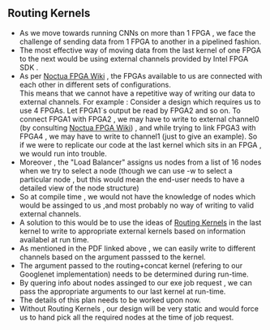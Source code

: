 ## Routing Kernels 
- As we move towards running CNNs on more than 1 FPGA , we face the challenge of sending data from 1 FPGA to another in a pipelined fashion.
- The most effective way of moving data from the last kernel of one FPGA to the next would be using  external channels provided  by  Intel FPGA SDK .
- As per [Noctua FPGA  Wiki](https://wikis.uni-paderborn.de/pc2doc/Noctua-FPGA) , the FPGAs available to us are connected with each other in different sets of configurations.  
This means that we cannot have a repetitive way of writing our data to external channels.
For example : 
    Consider a design which requires us to use 4 FPGAs. Let FPGA1\`s output be read by FPGA2 and so on. 
To connect FPGA1 with FPGA2 , we may have to write to external channel0 (by consulting [Noctua FPGA  Wiki](https://wikis.uni-paderborn.de/pc2doc/Noctua-FPGA)) , and while trying to link FPGA3 with FPGA4 , we may have to write to channel1 (just to give an example).
So if we were to replicate our code at the last kernel which sits in an FPGA , we would run into trouble.
- Moreover , the "Load Balancer" assigns us nodes from a list of 16 nodes when we try to select a node (though we can use -w to select a particular node , but this would mean the end-user needs to have a detailed view of the node structure)
- So at compile time , we would not have the knowledge of nodes which would be assinged to us ,and most probably no way of  writing to valid external channels.
- A solution to this would be to use  the ideas of [Routing Kernels](https://git.uni-paderborn.de/cs-hit/pg-custonn2-2018/blob/master/projectplan/presentation_slides/Routing_Kernels_ppt.pdf)  in the last kernel to write to appropriate external kernels based on information availabel at run time.
- As mentioned in the PDF linked above , we can easily write to different channels based on the argument passsed to the kernel.
- The argument passed to the routing+concat kernel (refering to our Googlenet implementation) needs to be determined during run-time. 
- By quering info about  nodes assinged to our exe job request  , we can pass the appropriate arguments to our last kernel at run-time.
- The details of this plan needs to be worked upon now.
- Without Routing Kernels , our design will be very static and would force us to hand pick  all the required nodes at the time of job request. 
